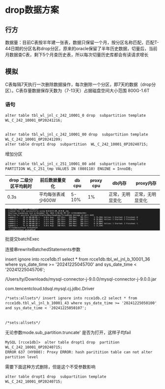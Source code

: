 # drop数据方案

## 行方

数据量：目前C表按半年建一张表，数据只保留一个月，按分区名称匹配，匹配T-44日期的分区名称drop分区，原来的oracle保留了半年历史数据，切量后，当前月数据查C表，剩下5个月查历史表，所以每次切量历史库都会有读请求增长

## 模拟

C表每隔7天执行一次删除数据操作，每次删除一个分区，即7天的数据（drop分区）。C表存量数据保存天数为（7-13天）占据磁盘空间大小范围 800G-1.6T

### 语句

``` 
alter table tbl_wl_jnl_c_242_10001_0 drop  subpartition template WL_C_242_10001_0P20241216;

```



```

alter table tbl_wl_jnl_c_242_10001_00 drop  subpartition template WL_C_242_10001_0P20241209;
alter table dropt1 drop  subpartition  WL_C_242_10001_0P20240715;

```

增加分区

```
alter table tbl_wl_jnl_c_251_10001_00 add  subpartition template PARTITION WL_C_251_tmp VALUES IN (080110) ENGINE = InnoDB;
```



| drop 二级分区平均耗时 | 前后数据量变化     | db cpu | proxy cpu | db内存           | proxy内存        |
| --------------------- | ------------------ | ------ | --------- | ---------------- | ---------------- |
| 0.3s                  | 平均每张表减少600W | 5-10%  | 1%        | 正常，无明显变化 | 正常，无明显变化 |



![image-20241226154645970](ab2c.assets/image-20241226154645970.png)





批提交batchExec



连接串rewriteBatchedStatements参数



insert ignore into rcce1db.t1 select * from rcce1db.tbl_wl_jnl_b_10001_36 where sys_date_time >= '20241225045700' and sys_date_time < '20241225045706';





/Users/ty/Downloads/mysql-connector-j-9.0.0/mysql-connector-j-9.0.0.jar

com.tencentcloud.tdsql.mysql.cj.jdbc.Driver





```
/*sets:allsets*/ insert ignore into rcce1db.c2 select * from rcce1db.tbl_wl_jnl_b_10001_43 where sys_date_time >= '20241225050100' and sys_date_time < '20241225050107';


/*sets:allsets*/
```





无论参数mode.sub_partition.truncate'  是否为打开，这样子均fail

```
MySQL [rcce1db]>  alter table dropt1 drop  partition  WL_C_242_10001_0P20240715;
ERROR 637 (HY000): Proxy ERROR: hash paritition table can not alter partition level
```

需要下面这种方式删除，但是这个不受参数影响

```
alter table dropt1 drop  subpartition template WL_C_242_10001_0P20240715;
```

